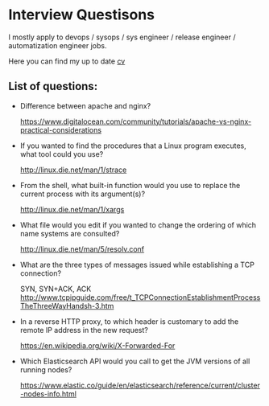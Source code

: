 # Interview Questisons

I mostly apply to devops / sysops / sys engineer / release engineer / automatization engineer jobs.


Here you can find my up to date [cv](https://docs.google.com/document/d/1L2Rh_oduCPS4CwVzUFeNnti9MCHpnKUa1OatkLU9Ni4/edit)


## List of questions:


- Difference between apache and nginx?

  https://www.digitalocean.com/community/tutorials/apache-vs-nginx-practical-considerations

- If you wanted to find the procedures that a Linux program executes, what tool could you use?

  http://linux.die.net/man/1/strace

- From the shell, what built-in function would you use to replace the current process with its argument(s)?

  http://linux.die.net/man/1/xargs

- What file would you edit if you wanted to change the ordering of which name systems are consulted?

  http://linux.die.net/man/5/resolv.conf

- What are the three types of messages issued while establishing a TCP connection?

  SYN, SYN+ACK, ACK
  http://www.tcpipguide.com/free/t_TCPConnectionEstablishmentProcessTheThreeWayHandsh-3.htm

- In a reverse HTTP proxy, to which header is customary to add the remote IP address in the new request?

  https://en.wikipedia.org/wiki/X-Forwarded-For

- Which Elasticsearch API would you call to get the JVM versions of all running nodes?

  https://www.elastic.co/guide/en/elasticsearch/reference/current/cluster-nodes-info.html
